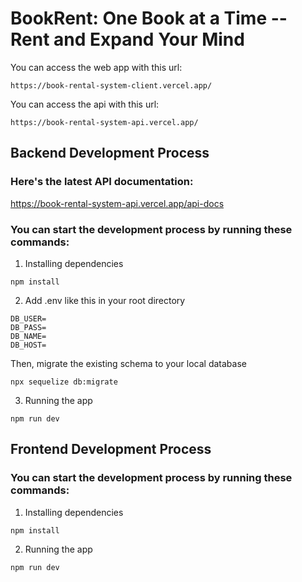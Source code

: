 # BookRent: One Book at a Time -- Rent and Expand Your Mind
You can access the web app with this url:
```
https://book-rental-system-client.vercel.app/
```

You can access the api with this url:
```
https://book-rental-system-api.vercel.app/
```

## Backend Development Process

### Here's the latest API documentation:
https://book-rental-system-api.vercel.app/api-docs

### You can start the development process by running these commands:

1. Installing dependencies
```
npm install
```
2. Add .env like this in your root directory
```
DB_USER=
DB_PASS=
DB_NAME=
DB_HOST=
```
Then, migrate the existing schema to your local database
```
npx sequelize db:migrate
```
3. Running the app
```
npm run dev
```

## Frontend Development Process

### You can start the development process by running these commands:

1. Installing dependencies
```
npm install
```
2. Running the app
```
npm run dev
```